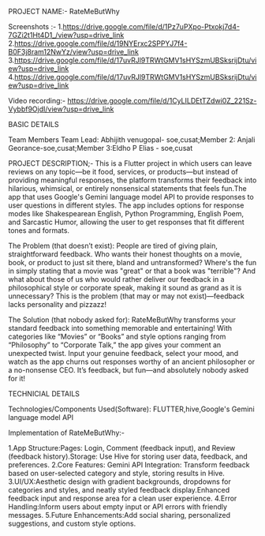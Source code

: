 PROJECT NAME:- RateMeButWhy

Screenshots :-
1.https://drive.google.com/file/d/1Pz7uPXpo-Ptxokj7d4-7GZi2t1Ht4D1_/view?usp=drive_link
2.https://drive.google.com/file/d/19NYErxc2SPPYJ7f4-B0F3j8ram12NwYz/view?usp=drive_link
3.https://drive.google.com/file/d/17uvRJl9TRWtGMV1sHYSzmUBSksrijDtu/view?usp=drive_link
4.https://drive.google.com/file/d/17uvRJl9TRWtGMV1sHYSzmUBSksrijDtu/view?usp=drive_link

Video recording:-
https://drive.google.com/file/d/1CyLILDEtTZdwi0Z_221Sz-Vybbf9OjdI/view?usp=drive_link


BASIC DETAILS

Team Members
Team Lead: Abhijith venugopal- soe,cusat;Member 2: Anjali Georance-soe,cusat;Member 3:Eldho P Elias - soe,cusat

PROJECT DESCRIPTION;-
This is a Flutter project in which  users can leave reviews on any topic—be it food, services, or products—but instead of providing meaningful responses, the platform transforms their feedback into hilarious, whimsical, or entirely nonsensical statements that feels fun.The  app that uses Google's Gemini language model API to provide responses to user questions in different styles. The app includes options for response modes like Shakespearean English, Python Programming, English Poem, and Sarcastic Humor, allowing the user to get responses that fit different tones and formats.

The Problem (that doesn’t exist):
People are tired of giving plain, straightforward feedback. Who wants their honest thoughts on a movie, book, or product to just sit there, bland and untransformed? Where's the fun in simply stating that a movie was "great" or that a book was "terrible"? And what about those of us who would rather deliver our feedback in a philosophical style or corporate speak, making it sound as grand as it is unnecessary? This is the problem (that may or may not exist)—feedback lacks personality and pizzazz!

The Solution (that nobody asked for):
RateMeButWhy transforms your standard feedback into something memorable and entertaining! With categories like “Movies” or “Books” and style options ranging from “Philosophy” to “Corporate Talk,” the app gives your comment an unexpected twist. Input your genuine feedback, select your mood, and watch as the app churns out responses worthy of an ancient philosopher or a no-nonsense CEO. It’s feedback, but fun—and absolutely nobody asked for it!

TECHNICIAL DETAILS

Technologies/Components Used(Software):
FLUTTER,hive,Google's Gemini language model API

Implementation of RateMeButWhy:-

1.App Structure:Pages: Login, Comment (feedback input), and Review (feedback history).Storage: Use Hive for storing user data, feedback, and preferences.
2.Core Features: Gemini API Integration: Transform feedback based on user-selected category and style, storing results in Hive.
3.UI/UX:Aesthetic design with gradient backgrounds, dropdowns for categories and styles, and neatly styled feedback display.Enhanced feedback input and response area for a clean user experience.
4.Error Handling:Inform users about empty input or API errors with friendly messages.
5.Future Enhancements:Add social sharing, personalized suggestions, and custom style options.


